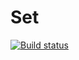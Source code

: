 # Set

[![Build status](https://ci.appveyor.com/api/projects/status/2xoa5f8bl9hmi0ov/branch/main?svg=true)](https://ci.appveyor.com/project/VictorShurko/ajs-set/branch/main)